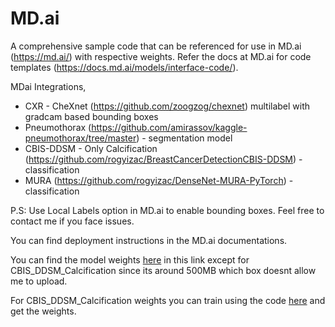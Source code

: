 # MD.ai
A comprehensive sample code that can be referenced for use in MD.ai (https://md.ai/) with respective weights.
Refer the docs at MD.ai for code templates (https://docs.md.ai/models/interface-code/).

MDai Integrations,
- CXR - CheXnet (https://github.com/zoogzog/chexnet) multilabel with gradcam based bounding boxes
- Pneumothorax (https://github.com/amirassov/kaggle-pneumothorax/tree/master) - segmentation model
- CBIS-DDSM - Only Calcification (https://github.com/rogyizac/BreastCancerDetectionCBIS-DDSM) - classification
- MURA (https://github.com/rogyizac/DenseNet-MURA-PyTorch) - classification
  
P.S: Use Local Labels option in MD.ai to enable bounding boxes. Feel free to contact me if you face issues.

You can find deployment instructions in the MD.ai documentations.

You can find the model weights [here](https://app.box.com/s/d6p945s2s7b4d9oqhycsoo77hu092dwm) in this link except for CBIS_DDSM_Calcification since its around 500MB which box doesnt allow me to upload.

For CBIS_DDSM_Calcification weights you can train using the code [here](https://github.com/rogyizac/BreastCancerDetectionCBIS-DDSM) and get the weights.

